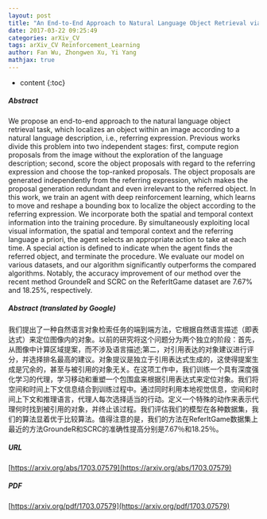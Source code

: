```yaml
---
layout: post
title: "An End-to-End Approach to Natural Language Object Retrieval via Context-Aware Deep Reinforcement Learning"
date: 2017-03-22 09:25:49
categories: arXiv_CV
tags: arXiv_CV Reinforcement_Learning
author: Fan Wu, Zhongwen Xu, Yi Yang
mathjax: true
---
```


* content
{:toc}

##### Abstract
We propose an end-to-end approach to the natural language object retrieval task, which localizes an object within an image according to a natural language description, i.e., referring expression. Previous works divide this problem into two independent stages: first, compute region proposals from the image without the exploration of the language description; second, score the object proposals with regard to the referring expression and choose the top-ranked proposals. The object proposals are generated independently from the referring expression, which makes the proposal generation redundant and even irrelevant to the referred object. In this work, we train an agent with deep reinforcement learning, which learns to move and reshape a bounding box to localize the object according to the referring expression. We incorporate both the spatial and temporal context information into the training procedure. By simultaneously exploiting local visual information, the spatial and temporal context and the referring language a priori, the agent selects an appropriate action to take at each time. A special action is defined to indicate when the agent finds the referred object, and terminate the procedure. We evaluate our model on various datasets, and our algorithm significantly outperforms the compared algorithms. Notably, the accuracy improvement of our method over the recent method GroundeR and SCRC on the ReferItGame dataset are 7.67% and 18.25%, respectively.

##### Abstract (translated by Google)
我们提出了一种自然语言对象检索任务的端到端方法，它根据自然语言描述（即表达式）来定位图像内的对象。以前的研究将这个问题分为两个独立的阶段：首先，从图像中计算区域提案，而不涉及语言描述;第二，对引用表达的对象建议进行评分，并选择排名最高的建议。对象提议是独立于引用表达式生成的，这使得提案生成是冗余的，甚至与被引用的对象无关。在这项工作中，我们训练一个具有深度强化学习的代理，学习移动和重塑一个包围盒来根据引用表达式来定位对象。我们将空间和时间上下文信息结合到训练过程中。通过同时利用本地视觉信息，空间和时间上下文和推理语言，代理人每次选择适当的行动。定义一个特殊的动作来表示代理何时找到被引用的对象，并终止该过程。我们评估我们的模型在各种数据集，我们的算法显着优于比较算法。值得注意的是，我们的方法在ReferItGame数据集上最近的方法GroundeR和SCRC的准确性提高分别是7.67％和18.25％。

##### URL
[https://arxiv.org/abs/1703.07579](https://arxiv.org/abs/1703.07579)

##### PDF
[https://arxiv.org/pdf/1703.07579](https://arxiv.org/pdf/1703.07579)

